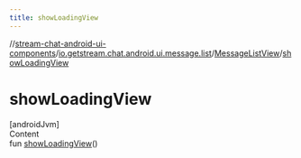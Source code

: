 ```yaml
---
title: showLoadingView
---
```

//[stream-chat-android-ui-components](../../../index.md)/[io.getstream.chat.android.ui.message.list](../index.md)/[MessageListView](index.md)/[showLoadingView](showLoadingView.md)



# showLoadingView  
[androidJvm]  
Content  
fun [showLoadingView](showLoadingView.md)()  



